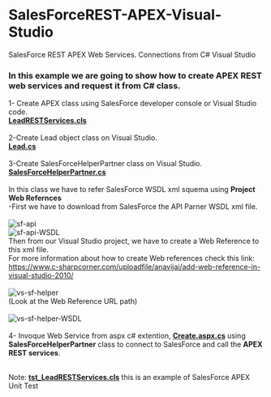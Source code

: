# SalesForceREST-APEX-Visual-Studio
SalesForce REST APEX Web Services. Connections from C# Visual Studio
### In this example we are going to show how to create APEX REST web services and request it from C# class.

1- Create APEX class using SalesForce developer console or Visual Studio code.</br>
<b><a href="https://github.com/danielenriquez/SalesForceREST-APEX-Visual-Studio/blob/master/LeadRESTServices.cls">LeadRESTServices.cls</a></b></br></br>
2-Create Lead object class on Visual Studio.</br>
<b><a href="https://github.com/danielenriquez/SalesForceREST-APEX-Visual-Studio/blob/master/Lead.cs">Lead.cs</a></b></br></br>
3-Create SalesForceHelperPartner class on Visual Studio.</br>
<b><a href="https://github.com/danielenriquez/SalesForceREST-APEX-Visual-Studio/blob/master/SalesForceHelperPartner.cs">SalesForceHelperPartner.cs</a></b></br></br>
In this class we have to refer SalesForce WSDL xml squema using <b>Project Web Refernces</b></br>
-First we have to download from SalesForce the API Parner WSDL xml file.</br></br>
![sf-api](https://user-images.githubusercontent.com/8003697/58895366-a2e71300-86eb-11e9-9cef-4730b89c0d39.jpg)</br>
![sf-api-WSDL](https://user-images.githubusercontent.com/8003697/58895395-b2fef280-86eb-11e9-8474-eac55a36b5e5.jpg)</br>
Then from our Visual Studio project, we have to create a Web Reference to this xml file.</br>
For more information about how to create Web references check this link:</br>
https://www.c-sharpcorner.com/uploadfile/anavijai/add-web-reference-in-visual-studio-2010/</br></br>
![vs-sf-helper](https://user-images.githubusercontent.com/8003697/58895811-b5158100-86ec-11e9-8dec-cfc44c04d2ea.jpg)</br>
(Look at the Web Reference URL path)</br></br>
![vs-sf-helper-WSDL](https://user-images.githubusercontent.com/8003697/58895877-d4aca980-86ec-11e9-8b52-973258237f6d.jpg)</br></br>
4- Invoque Web Service from aspx c# extention, <b><a href="https://github.com/danielenriquez/SalesForceREST-APEX-Visual-Studio/blob/master/Create.aspx.cs">Create.aspx.cs</a></b> using <b>SalesForceHelperPartner</b> class to connect to SalesForce and call the <b>APEX REST services</b>.</br></br> 

Note: <b><a href="https://github.com/danielenriquez/SalesForceREST-APEX-Visual-Studio/blob/master/tst_LeadRESTServices.cls">tst_LeadRESTServices.cls</a></b> this is an example of SalesForce APEX Unit Test</br>
